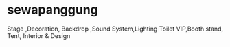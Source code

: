 # sewapanggung
Stage ,Decoration, Backdrop ,Sound System,Lighting Toilet VIP,Booth stand, Tent, Interior &amp; Design
